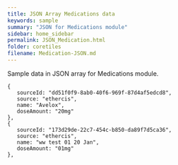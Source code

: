 ```yaml
---
title: JSON Array Medications data
keywords: sample
summary: "JSON for Medications module"
sidebar: home_sidebar
permalink: JSON_Medication.html
folder: coretiles
filename: Medication-JSON.md
---
```

Sample data in JSON array for Medications module.    
```
{
   sourceId: "dd51f0f9-8ab0-40f6-969f-87d4af5edcd8",
   source: "ethercis",
   name: "Avelox",
   doseAmount: "20mg"
},
{
   sourceId: "173d29de-22c7-454c-b850-da89f7d5ca36",
   source: "ethercis",
   name: "ww test 01 20 Jan",
   doseAmount: "01mg"
},
```
